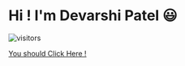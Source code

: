 # Hi ! I'm Devarshi Patel 😃

![visitors](https://visitor-badge.glitch.me/badge?page_id=dpatel-8112.dpatel-8112)

<a href="http://amazingdotdp.me/" target="_blank"> You should Click Here ! </a>

